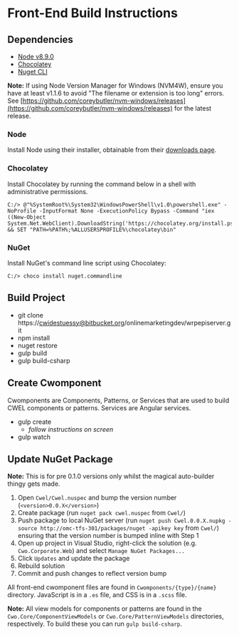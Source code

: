 # Front-End Build Instructions

## Dependencies

- [Node v8.9.0](https://nodejs.org/en/download/)
- [Chocolatey](https://chocolatey.org)
- [Nuget CLI](https://chocolatey.org/packages/NuGet.CommandLine)

**Note:** If using Node Version Manager for Windows (NVM4W), ensure you have at least v1.1.6 to avoid "The filename or extension is too long" errors. See [https://github.com/coreybutler/nvm-windows/releases](https://github.com/coreybutler/nvm-windows/releases) for the latest release.

### Node

Install Node using their installer, obtainable from their [downloads page](https://nodejs.org/en/download/).

### Chocolatey

Install Chocolatey by running the command below in a shell with administrative permissions.

```
C:/> @"%SystemRoot%\System32\WindowsPowerShell\v1.0\powershell.exe" -NoProfile -InputFormat None -ExecutionPolicy Bypass -Command "iex ((New-Object System.Net.WebClient).DownloadString('https://chocolatey.org/install.ps1'))" && SET "PATH=%PATH%;%ALLUSERSPROFILE%\chocolatey\bin"
```

### NuGet

Install NuGet's command line script using Chocolatey:

```
C:/> choco install nuget.commandline
```

## Build Project

- git clone https://cwidestuessy@bitbucket.org/onlinemarketingdev/wrpepiserver.git
- npm install
- nuget restore
- gulp build
- gulp build-csharp

## Create Cwomponent

Cwomponents are Components, Patterns, or Services that are used to build CWEL components or patterns. Services are Angular services.

- gulp create
  - _follow instructions on screen_
- gulp watch

## Update NuGet Package

**Note:** This is for pre 0.1.0 versions only whilst the magical auto-builder thingy gets made.
1. Open `Cwel/Cwel.nuspec` and bump the version number (`<version>0.0.X</version>`)
2. Create package (run `nuget pack cwel.nuspec` from `Cwel/`)
3. Push package to local NuGet server (run `nuget push Cwel.0.0.X.nupkg -source http://omc-tfs-301/packages/nuget -apikey key` from `Cwel/`) ensuring that the version number is bumped inline with Step 1
4. Open up project in Visual Studio, right-click the solution (e.g. `Cwo.Corporate.Web`) and select `Manage NuGet Packages...`
5. Click `Updates` and update the package
6. Rebuild solution
7. Commit and push changes to reflect version bump

All front-end cwomponent files are found in `Cwomponents/{type}/{name}` directory. JavaScript is in a `.es` file, and CSS is in a `.scss` file.

**Note:** All view models for components or patterns are found in the `Cwo.Core/ComponentViewModels` or `Cwo.Core/PatternViewModels` directories, respectively. To build these you can run `gulp build-csharp`.
